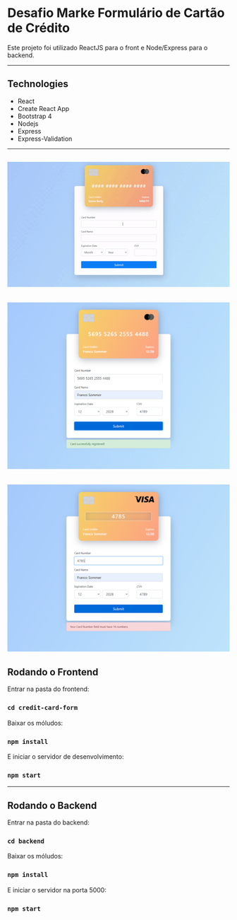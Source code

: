 # Desafio Marke Formulário de Cartão de Crédito

Este projeto foi utilizado ReactJS para o front e Node/Express para o backend.

---

## Technologies

- React
- Create React App
- Bootstrap 4
- Nodejs
- Express
- Express-Validation

---
![screenshot](https://github.com/franconienow/desafio-marke-formulario/blob/master/screenshots/gif.gif)
---
![screenshot](https://github.com/franconienow/desafio-marke-formulario/blob/master/screenshots/screenshot2.png)
---
![screenshot](https://github.com/franconienow/desafio-marke-formulario/blob/master/screenshots/screenshot3.png)
---

## Rodando o Frontend

Entrar na pasta do frontend:

### `cd credit-card-form`

Baixar os móludos:

### `npm install`

E iniciar o servidor de desenvolvimento:

### `npm start`

---

## Rodando o Backend

Entrar na pasta do backend:

### `cd backend`

Baixar os móludos:

### `npm install`

E iniciar o servidor na porta 5000:

### `npm start`
